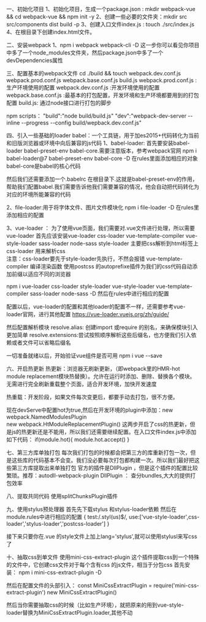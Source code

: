 一、初始化项目
1、初始化项目，生成一个package.json : mkdir webpack-vue && cd webpack-vue && npm init -y
2、创建一些必要的文件夹：mkdir src src/components dist build -p
3、创建入口文件index.js : touch ./src/index.js
4、在根目录下创建index.html文件。   <div id='app'></div>

二、安装webpack
1、npm i webpack webpack-cli  -D     这一步你可以看见你项目中多了一个node_modules文件夹，然后package.json中多了一个devDependencies属性

三、配置基本的webpack文件
cd ./build && touch webpack.dev.conf.js webpack.prod.conf.js webpack.base.conf.js build.js
webpack.prod.conf.js :生产环境使用的配置
webpack.dev.conf.js  :开发环境使用的配置
webpack.base.conf.js   :最基本的打包配置，开发环境和生产环境都要用到的打包配置
build.js: 通过node接口进行打包的脚步


npm scripts：
"build":"node build/build.js"
"dev":"webpack-dev-server --inline --progress --config build/wepback.dev.conf.js"


四、引入一些基础的loader
babel：一个工具链，用于加es2015+代码转化为当前和旧版浏览器或环境中向后兼容的js代码
1、babel-loader:
首先要安装babel-loader babel-preset-env babel-core.需要注意版本，参考webpack官网
npm i babel-loader@7 babel-preset-env babel-core -D
在rules里面添加相应的对象   babel-core是babel的核心代码

然后我们还需要添加一个.babelrc 在根目录下.这就是babel-preset-env的作用，帮助我们配置babel.我们需要告诉他我们需要兼容的情况，他会自动把代码转化为对应的环境所能兼容的代码

2、file-loader:用于将字体文件、图片文件模块化
npm i file-loader -D
在rules里添加相应的配置


3、vue-loader ： 为了使用vue页面，我们需要对.vue文件进行处理，所以需要vue-loader
首先应该安装vue-loader css-loader vue-template-compiler  vue-style-loader sass-loader  node-sass
style-loader 主要把css解析到html标签上
css-loader 用来解析css  
注意：css-loader要先于style-loader先执行，不然会报错
vue-template-compiler  编译渲染函数
使用postcss 的autoprefixe插件为我们的css代码自动添加前缀以适应不同的浏览器

npm i vue-loader css-loader style-loader vue-style-loader vue-template-compiler sass-loader node-sass -D
然后在rules中进行相应的配置

配置以后，vue-loader的配置和其他loader的配置不一样，还需要参考vue-loader官网，进行其他配置  https://vue-loader.vuejs.org/zh/guide/

然后配置解析模块
resolve.alias: 创建import 或require 的别名，来确保模块引入更加简单
resolve.extensions:尝试按照顺序解析这些后缀名，也方便我们引入依赖或者文件可以省略后缀名


一切准备就绪以后，开始验证vue组件是否可用
npm i vue --save


六、开启热更新
热更新：浏览器无刷新更新，（即webpack里的HMR-hot module replacement模块热替换）。允许在运行时添加、删除、替换各个模块。
无需进行完全刷新重载整个页面，适合开发环境，加快开发速度

热重载：开发阶段，如果文件每次变更后，都要手动去打包，很不方便。

现在devServe中配置hot为true,然后在开发环境的plugin中添加：new webpack.NamedModulesPlugin        
new webpack.HtModuleReplacementPlugin()
这两步开启了css的热更新，但是js的热更新还是不能用，所以我们还需要继续配置。在入口文件index.js中添加如下代码：
if(module.hot){
  module.hot.accept()
}

七、第三方库单独打包
每次我们打包的时候都会把第三方的库重新打包一次，但是这些库的代码基本不会变。我们没必要每次打包都构建一次。所以我们最好把这些第三方库提取出来单独打包
官方的插件是DllPlugin ，但是这个插件的配置比较繁琐。推荐：autodll-webpack-plugin
DllPlugin ： 查分bundles,大大的提供打包效率

八、提取共同代码
使用splitChunksPlugin插件

九、使用stylus预处理器
首先先下载stylus  和stylus-loader依赖
然后在module.rules中进行相应的配置
{
  test:/\.styl(us)$/,
  use:['vue-style-loader',css-loader','stylus-loader','postcss-loader']
}

接下来只要你在.vue 的style文件上加上lang='stylus',就可以使用stylusl来写css了

十、抽取css到单文件
使用mini-css-extract-plugin
这个插件提取css到一个特殊的文件中，它创建css文件对于每个含有css 的js文件，相当于分包css
首先安装：
npm i mini-css-extract-plugin  -D

然后在配置文件的头部引入：
const MiniCssExtractPlugin = require('mini-css-extract-plugin')
new MiniCssExtractPlugin()


然后当你需要抽取css的时候（比如生产环境），就把原来的用到vue-style-loader替换为MiniCssExtractPlugin.loader,其他不动





















